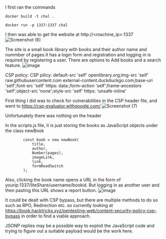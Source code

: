 I first ran the commands 
```
docker build -t chal .

docker run -p 1337:1337 chal
```
I then was able to get the website at http://<machine_ip>:1337
![Screenshot (6)](https://github.com/Sandeep3084/Cryptonite_Web/assets/148266037/18970682-48e2-49e6-aa1b-39aa029e67e4)

The site is a small book library with books and their author name and nummber of pages.It has a login form and registration and logging in is required by registering a user. There are options to Add books and a search feature.
![image](https://github.com/Sandeep3084/Cryptonite_Web/assets/148266037/a39df502-309d-4310-b1ca-1a4a33fdf3ab)

CSP policy: CSP pilicy: default-src 'self' openlibrary.org;img-src 'self' raw.githubusercontent.com external-content.duckduckgo.com;base-uri 'self';font-src 'self' https: data:;form-action 'self';frame-ancestors 'self';object-src 'none';style-src 'self' https: 'unsafe-inline'

First thing I did was to check for vulnerabilities in the CSP header file, and went to  https://csp-evaluator.withgoogle.com/
![Screenshot (7)](https://github.com/Sandeep3084/Cryptonite_Web/assets/148266037/cdb559b3-99c9-4a8e-9f23-2c8d5d841a25)

Unfortunately there was nothing on the header 

In the scripts.js file, it is just storing the books as JavaScript objects under the class newBook
```
        const book = new newBook(
            title,
            author,
            Number(pages),
            imageLink,
            link,
            formReadSwitch
        );
```

Also, clicking the book name opens a URL in the form of yourip:1337/liteShare/username/bookid. But logging in as another user and then pasting this URL shows a report button.
![image](https://github.com/Sandeep3084/Cryptonite_Web/assets/148266037/1cf8db86-4bda-487d-86d6-367f1694a007)

It could be dealt with CSP bypass, but there are multiple methods to do so such as RPO, Redirection etc. so currently looking at  https://book.hacktricks.xyz/pentesting-web/content-security-policy-csp-bypass in order to find a viable approach. 

JSONP replies may be a possible way to exploit the JavaScript code and trying to figure out a suitable payload would be the work here.


